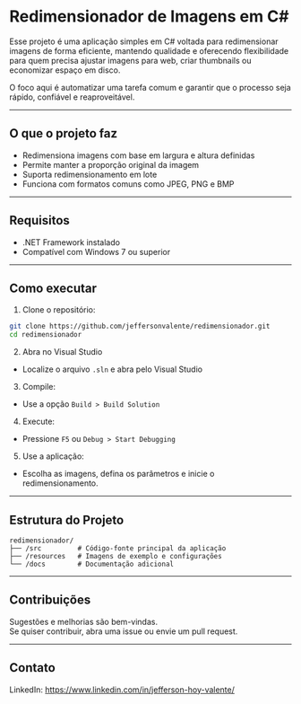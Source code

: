 
# Redimensionador de Imagens em C#

Esse projeto é uma aplicação simples em C# voltada para redimensionar imagens de forma eficiente, mantendo qualidade e oferecendo flexibilidade para quem precisa ajustar imagens para web, criar thumbnails ou economizar espaço em disco.

O foco aqui é automatizar uma tarefa comum e garantir que o processo seja rápido, confiável e reaproveitável.

---

## O que o projeto faz

- Redimensiona imagens com base em largura e altura definidas
- Permite manter a proporção original da imagem
- Suporta redimensionamento em lote
- Funciona com formatos comuns como JPEG, PNG e BMP

---

## Requisitos

- .NET Framework instalado
- Compatível com Windows 7 ou superior

---

## Como executar

1. Clone o repositório:

```bash
git clone https://github.com/jeffersonvalente/redimensionador.git
cd redimensionador
```

2. Abra no Visual Studio

- Localize o arquivo `.sln` e abra pelo Visual Studio

3. Compile:

- Use a opção `Build > Build Solution`

4. Execute:

- Pressione `F5` ou `Debug > Start Debugging`

5. Use a aplicação:

- Escolha as imagens, defina os parâmetros e inicie o redimensionamento.

---

## Estrutura do Projeto

```plaintext
redimensionador/
├── /src         # Código-fonte principal da aplicação
├── /resources   # Imagens de exemplo e configurações
└── /docs        # Documentação adicional
```

---

## Contribuições

Sugestões e melhorias são bem-vindas.  
Se quiser contribuir, abra uma issue ou envie um pull request.

---

## Contato

LinkedIn: https://www.linkedin.com/in/jefferson-hoy-valente/
